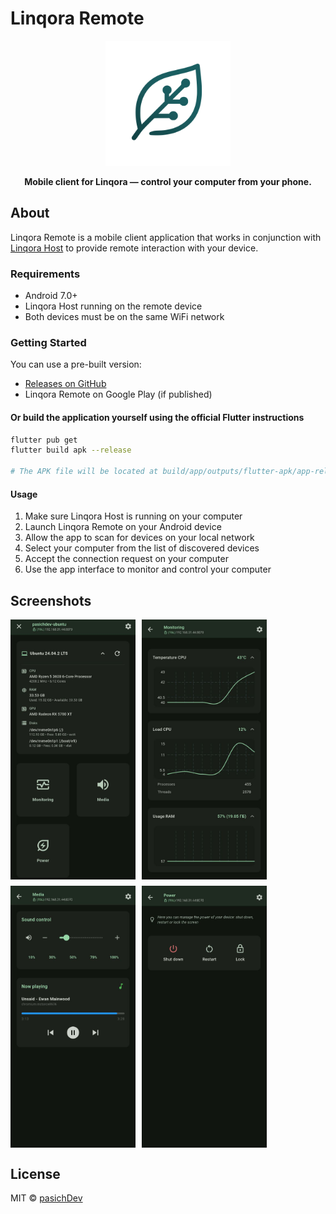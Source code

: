 # Linqora Remote

<div align="center">
<img src="../docs/assets/logo_linqora.png" alt="Linqora Logo" width="200"/>

**Mobile client for Linqora — control your computer from your phone.**

</div>

## About

Linqora Remote is a mobile client application that works in conjunction with [Linqora Host](https://github.com/pasichDev/linqora/LinqoraHost) to provide remote interaction with your device.


### Requirements

- Android 7.0+
- Linqora Host running on the remote device
- Both devices must be on the same WiFi network

### Getting Started

You can use a pre-built version:

- [Releases on GitHub](https://github.com/pasichDev/linqora/releases)
- Linqora Remote on Google Play (if published)

#### Or build the application yourself using the official Flutter instructions

```bash
flutter pub get
flutter build apk --release

# The APK file will be located at build/app/outputs/flutter-apk/app-release.apk
```

#### Usage

1. Make sure Linqora Host is running on your computer
2. Launch Linqora Remote on your Android device
3. Allow the app to scan for devices on your local network
4. Select your computer from the list of discovered devices
5. Accept the connection request on your computer
6. Use the app interface to monitor and control your computer


## Screenshots

<div style="display: flex; gap: 10px; flex-wrap: wrap; ">
  <img src="../docs/assets/screenshots/remote/scr_1.jpg" width="200"/>
  <img src="../docs/assets/screenshots/remote/scr_2.jpg" width="200"/>
  <img src="../docs/assets/screenshots/remote/scr_3.jpg" width="200"/>
  <img src="../docs/assets/screenshots/remote/scr_4.jpg" width="200"/>
</div>


## License

MIT © [pasichDev](https://github.com/pasichDev)

